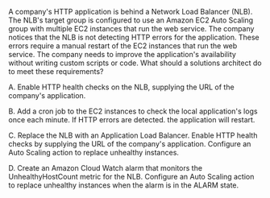 A company's HTTP application is behind a Network Load Balancer (NLB). The NLB's target group is configured to use an Amazon EC2 Auto Scaling group with multiple EC2 instances that run the web service. The company notices that the NLB is not detecting HTTP errors for the application. These errors require a manual restart of the EC2 instances that run the web service. The company needs to improve the application's availability without writing custom scripts or code. What should a solutions architect do to meet these requirements? 

A. Enable HTTP health checks on the NLB, supplying the URL of the company's application. 

B. Add a cron job to the EC2 instances to check the local application's logs once each minute. If HTTP errors are detected. the application will restart. 

C. Replace the NLB with an Application Load Balancer. Enable HTTP health checks by supplying the URL of the company's application. Configure an Auto Scaling action to replace unhealthy instances. 

D. Create an Amazon Cloud Watch alarm that monitors the UnhealthyHostCount metric for the NLB. Configure an Auto Scaling action to replace unhealthy instances when the alarm is in the ALARM state.